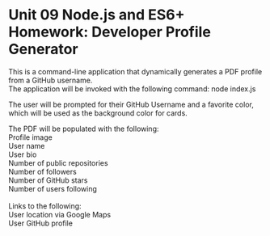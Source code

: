 # Unit 09 Node.js and ES6+ Homework: Developer Profile Generator

This is a command-line application that dynamically generates a PDF profile from a GitHub username. <br>
The application will be invoked with the following command:
node index.js <br>


The user will be prompted for their GitHub Username and a favorite color, which will be used as the background color for cards.
<br>

The PDF will be populated with the following: <br>
Profile image <br>
User name <br>
User bio <br>
Number of public repositories <br>
Number of followers <br>
Number of GitHub stars <br>
Number of users following <br><br>
Links to the following: <br>
User location via Google Maps <br>
User GitHub profile <br>
